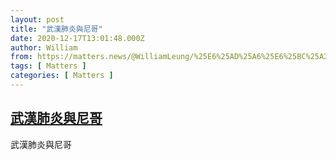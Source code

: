 ```yaml
---
layout: post
title: "武漢肺炎與尼哥"
date: 2020-12-17T13:01:48.000Z
author: William
from: https://matters.news/@WilliamLeung/%25E6%25AD%25A6%25E6%25BC%25A2%25E8%2582%25BA%25E7%2582%258E%25E8%2588%2587%25E5%25B0%25BC%25E5%2593%25A5-bafyreietlb4bvx57upgjc4zxehdbaskhuk5korgxsowwid2z55veocnrpe
tags: [ Matters ]
categories: [ Matters ]
---
```

<!--1608210108000-->
[武漢肺炎與尼哥](https://matters.news/@WilliamLeung/%25E6%25AD%25A6%25E6%25BC%25A2%25E8%2582%25BA%25E7%2582%258E%25E8%2588%2587%25E5%25B0%25BC%25E5%2593%25A5-bafyreietlb4bvx57upgjc4zxehdbaskhuk5korgxsowwid2z55veocnrpe)
------

<div>
武漢肺炎與尼哥
</div>
